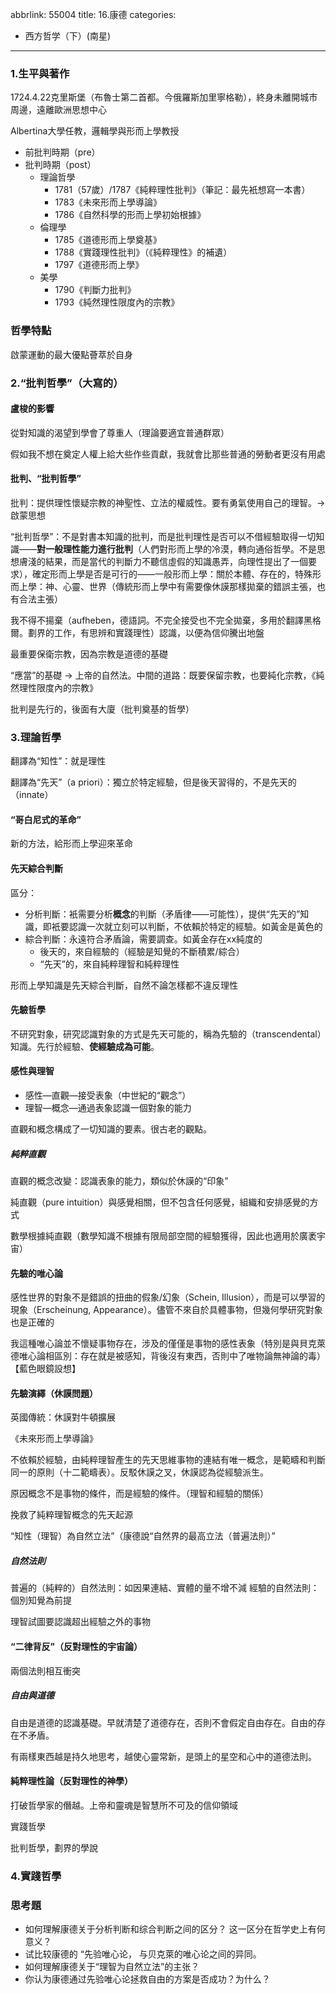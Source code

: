 abbrlink: 55004
title: 16.康德
categories:
  - 西方哲学（下）(南星)
---
### 1.生平與著作

1724.4.22克里斯堡（布魯士第二首都。今俄羅斯加里寧格勒），終身未離開城市周邊，遠離歐洲思想中心

Albertina大學任教，邏輯學與形而上學教授

- 前批判時期（pre）
- 批判時期（post）
	- 理論哲學
		- 1781（57歲）/1787《純粹理性批判》（筆記：最先衹想寫一本書）
		- 1783《未來形而上學導論》
		- 1786《自然科學的形而上學初始根據》
	- 倫理學
		- 1785《道德形而上學奠基》
		- 1788《實踐理性批判》（《純粹理性》的補遺）
		- 1797《道德形而上學》
	- 美學
		- 1790《判斷力批判》
		- 1793《純然理性限度內的宗教》

### 哲學特點

啟蒙運動的最大優點薈萃於自身

### 2.“批判哲學”（大寫的）

#### 盧梭的影響

從對知識的渴望到學會了尊重人（理論要適宜普通群眾）

假如我不想在奠定人權上給大些作些貢獻，我就會比那些普通的勞動者更沒有用處

#### 批判、“批判哲學”

批判：提供理性懷疑宗教的神聖性、立法的權威性。要有勇氣使用自己的理智。→啟蒙思想

“批判哲學”：不是對書本知識的批判，而是批判理性是否可以不借經驗取得一切知識——**對一般理性能力進行批判**（人們對形而上學的冷漠，轉向通俗哲學。不是思想膚淺的結果，而是當代的判斷力不聽信虛假的知識愚弄，向理性提出了一個要求），確定形而上學是否是可行的——一般形而上學：關於本體、存在的，特殊形而上學：神、心靈、世界（傳統形而上學中有需要像休謨那樣拋棄的錯誤主張，也有合法主張）

我不得不揚棄（aufheben，德語詞。不完全接受也不完全拋棄，多用於翻譯黑格爾。劃界的工作，有思辨和實踐理性）認識，以便為信仰騰出地盤

最重要保衛宗教，因為宗教是道德的基礎

“應當”的基礎 → 上帝的自然法。中間的道路：既要保留宗教，也要純化宗教，《純然理性限度內的宗教》

批判是先行的，後面有大廈（批判奠基的哲學）

### 3.理論哲學

翻譯為“知性”：就是理性

翻譯為“先天”（a priori）：獨立於特定經驗，但是後天習得的，不是先天的（innate）

#### “哥白尼式的革命”

新的方法，給形而上學迎來革命

#### 先天綜合判斷

區分：

- 分析判斷：衹需要分析**概念**的判斷（矛盾律——可能性），提供“先天的”知識，即衹要認識一次就立刻可以判斷，不依賴於特定的經驗。如黃金是黃色的
- 綜合判斷：永遠符合矛盾論，需要調查。如黃金存在xx純度的
	- 後天的，來自經驗的（經驗是知覺的不斷積累/綜合）
	- “先天”的，來自純粹理智和純粹理性

形而上學知識是先天綜合判斷，自然不論怎樣都不違反理性

#### 先驗哲學

不研究對象，研究認識對象的方式是先天可能的，稱為先驗的（transcendental）知識。先行於經驗、**使經驗成為可能**。

#### 感性與理智

- 感性—直觀—接受表象（中世紀的“觀念”）
- 理智—概念—通過表象認識一個對象的能力

直觀和概念構成了一切知識的要素。很古老的觀點。

##### 純粹直觀

直觀的概念改變：認識表象的能力，類似於休謨的“印象”

純直觀（pure intuition）與感覺相關，但不包含任何感覺，組織和安排感覺的方式

數學根據純直觀（數學知識不根據有限局部空間的經驗獲得，因此也適用於廣袤宇宙）

#### 先驗的唯心論

感性世界的對象不是錯誤的扭曲的假象/幻象（Schein, Illusion），而是可以學習的現象（Erscheinung, Appearance）。儘管不來自於具體事物，但幾何學研究對象也是正確的

我這種唯心論並不懷疑事物存在，涉及的僅僅是事物的感性表象（特別是與貝克萊德唯心論相區別：存在就是被感知，背後沒有東西，否則中了唯物論無神論的毒）【藍色眼鏡設想】

#### 先驗演繹（休謨問題）

英國傳統：休謨對牛頓擴展

《未來形而上學導論》

不依賴於經驗，由純粹理智產生的先天思維事物的連結有唯一概念，是範疇和判斷同一的原則（十二範疇表）。反駁休謨之叉，休謨認為從經驗派生。

原因概念不是事物的條件，而是經驗的條件。（理智和經驗的關係）

挽救了純粹理智概念的先天起源

“知性（理智）為自然立法”（康德說“自然界的最高立法（普遍法則）”

##### 自然法則

普遍的（純粹的）自然法則：如因果連結、實體的量不增不減
經驗的自然法則：個別知覺為前提

理智試圖要認識超出經驗之外的事物

#### “二律背反”（反對理性的宇宙論）

兩個法則相互衝突

##### 自由與道德

自由是道德的認識基礎。早就清楚了道德存在，否則不會假定自由存在。自由的存在不矛盾。

有兩樣東西越是持久地思考，越使心靈常新，是頭上的星空和心中的道德法則。

#### 純粹理性論（反對理性的神學）

打破哲學家的僭越。上帝和靈魂是智慧所不可及的信仰領域

實踐哲學

批判哲學，劃界的學說

### 4.實踐哲學

### 思考題

- 如何理解康德关于分析判断和综合判断之间的区分？ 这一区分在哲学史上有何意义？
- ﻿试比较康德的 “先验唯心论， 与贝克萊的唯心论之间的异同。
- ﻿如何理解康德关于“理智为自然立法”的主张？
- ﻿你认为康德通过先验唯心论拯救自由的方案是否成功？为什么？